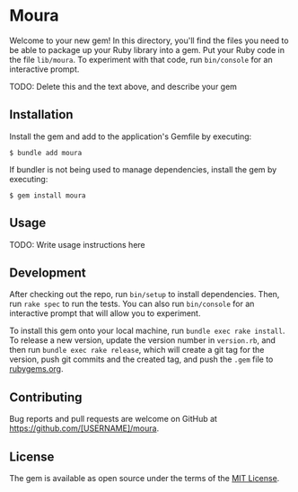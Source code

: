# Moura

Welcome to your new gem! In this directory, you'll find the files you need to be able to package up your Ruby library into a gem. Put your Ruby code in the file `lib/moura`. To experiment with that code, run `bin/console` for an interactive prompt.

TODO: Delete this and the text above, and describe your gem

## Installation

Install the gem and add to the application's Gemfile by executing:

    $ bundle add moura

If bundler is not being used to manage dependencies, install the gem by executing:

    $ gem install moura

## Usage

TODO: Write usage instructions here

## Development

After checking out the repo, run `bin/setup` to install dependencies. Then, run `rake spec` to run the tests. You can also run `bin/console` for an interactive prompt that will allow you to experiment.

To install this gem onto your local machine, run `bundle exec rake install`. To release a new version, update the version number in `version.rb`, and then run `bundle exec rake release`, which will create a git tag for the version, push git commits and the created tag, and push the `.gem` file to [rubygems.org](https://rubygems.org).

## Contributing

Bug reports and pull requests are welcome on GitHub at https://github.com/[USERNAME]/moura.

## License

The gem is available as open source under the terms of the [MIT License](https://opensource.org/licenses/MIT).
